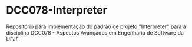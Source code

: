 # DCC078-Interpreter
Repositório para implementação do padrão de projeto "Interpreter" para a disciplina DCC078 - Aspectos Avançados em Engenharia de Software da UFJF.
